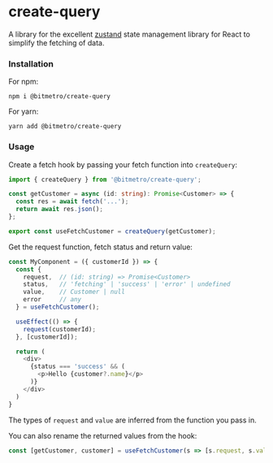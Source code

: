 # create-query

A library for the excellent [zustand](https://www.npmjs.com/package/zustand) state management library for React to simplify the fetching of data.

### Installation

For npm:
```
npm i @bitmetro/create-query
```

For yarn:
```
yarn add @bitmetro/create-query
```

### Usage

Create a fetch hook by passing your fetch function into `createQuery`:

```ts
import { createQuery } from '@bitmetro/create-query';

const getCustomer = async (id: string): Promise<Customer> => {
  const res = await fetch('...');
  return await res.json();
};

export const useFetchCustomer = createQuery(getCustomer);
```

Get the request function, fetch status and return value:
```ts
const MyComponent = ({ customerId }) => {
  const {
    request,  // (id: string) => Promise<Customer>
    status,   // 'fetching' | 'success' | 'error' | undefined
    value,    // Customer | null
    error     // any
  } = useFetchCustomer();

  useEffect(() => {
    request(customerId);
  }, [customerId]);

  return (
    <div>
      {status === 'success' && (
        <p>Hello {customer?.name}</p>
      )}
    </div>
  )
}
```

The types of `request` and `value` are inferred from the function you pass in.

You can also rename the returned values from the hook:
```ts
const [getCustomer, customer] = useFetchCustomer(s => [s.request, s.value]);
```
